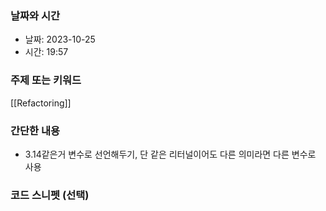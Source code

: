 ### 날짜와 시간

- 날짜: 2023-10-25
- 시간: 19:57

### 주제 또는 키워드
[[Refactoring]]

### 간단한 내용
- 3.14같은거 변수로 선언해두기, 단 같은 리터널이어도 다른 의미라면 다른 변수로 사용

### 코드 스니펫 (선택)

```typescript
```
